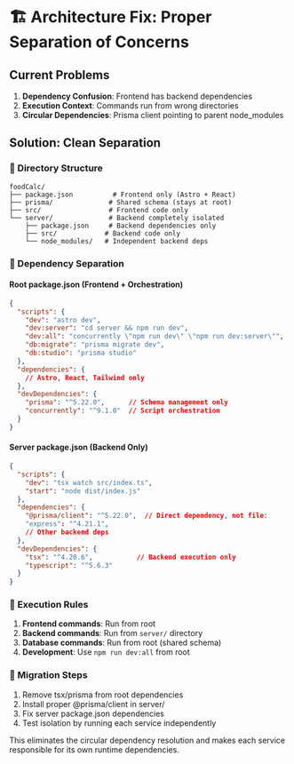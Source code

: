 # 🏗️ Architecture Fix: Proper Separation of Concerns

## Current Problems
1. **Dependency Confusion**: Frontend has backend dependencies
2. **Execution Context**: Commands run from wrong directories  
3. **Circular Dependencies**: Prisma client pointing to parent node_modules

## Solution: Clean Separation

### 📁 Directory Structure
```
foodCalc/
├── package.json          # Frontend only (Astro + React)
├── prisma/              # Shared schema (stays at root)
├── src/                 # Frontend code only
└── server/              # Backend completely isolated
    ├── package.json     # Backend dependencies only
    ├── src/            # Backend code only
    └── node_modules/   # Independent backend deps
```

### 🔧 Dependency Separation

#### Root package.json (Frontend + Orchestration)
```json
{
  "scripts": {
    "dev": "astro dev",
    "dev:server": "cd server && npm run dev", 
    "dev:all": "concurrently \"npm run dev\" \"npm run dev:server\"",
    "db:migrate": "prisma migrate dev",
    "db:studio": "prisma studio"
  },
  "dependencies": {
    // Astro, React, Tailwind only
  },
  "devDependencies": {
    "prisma": "^5.22.0",      // Schema management only
    "concurrently": "^9.1.0"  // Script orchestration
  }
}
```

#### Server package.json (Backend Only)
```json
{
  "scripts": {
    "dev": "tsx watch src/index.ts",
    "start": "node dist/index.js"
  },
  "dependencies": {
    "@prisma/client": "^5.22.0",  // Direct dependency, not file:
    "express": "^4.21.1",
    // Other backend deps
  },
  "devDependencies": {
    "tsx": "^4.20.6",           // Backend execution only
    "typescript": "^5.6.3"
  }
}
```

### 🎯 Execution Rules
1. **Frontend commands**: Run from root
2. **Backend commands**: Run from `server/` directory  
3. **Database commands**: Run from root (shared schema)
4. **Development**: Use `npm run dev:all` from root

### 🚀 Migration Steps
1. Remove tsx/prisma from root dependencies
2. Install proper @prisma/client in server/
3. Fix server package.json dependencies
4. Test isolation by running each service independently

This eliminates the circular dependency resolution and makes each service responsible for its own runtime dependencies.